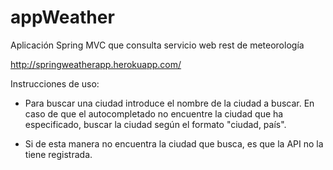 # appWeather
Aplicación Spring MVC que consulta servicio web rest de meteorología

http://springweatherapp.herokuapp.com/

Instrucciones de uso:

  - Para buscar una ciudad introduce el nombre de la ciudad a buscar. En caso de que el autocompletado no encuentre la ciudad
    que ha especificado, buscar la ciudad según el formato "ciudad, país".
    
  - Si de esta manera no encuentra la ciudad que busca, es que la API no la tiene registrada.
  
